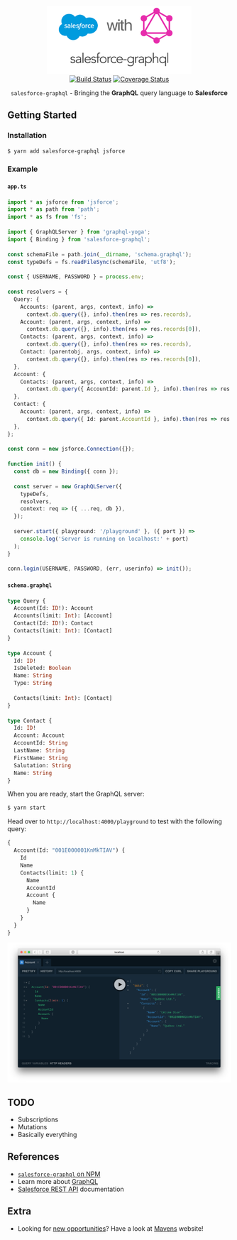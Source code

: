 <p align="center">
  <img src="./assets/title.png" alt="salesforce graphql" width="326">
  <br>
  <a href="https://travis-ci.org/jpmonette/salesforce-graphql"><img src="https://travis-ci.org/jpmonette/salesforce-graphql.svg?branch=master" alt="Build Status"></a> <a href='https://coveralls.io/github/jpmonette/salesforce-graphql?branch=master'><img src='https://coveralls.io/repos/github/jpmonette/salesforce-graphql/badge.svg?branch=master' alt='Coverage Status' /></a>
</p>

<p align="center"><code>salesforce-graphql</code> - Bringing the <strong>GraphQL</strong> query language to <strong>Salesforce</strong></p>

## Getting Started

### Installation

```sh
$ yarn add salesforce-graphql jsforce
```

### Example

#### `app.ts`

```ts
import * as jsforce from 'jsforce';
import * as path from 'path';
import * as fs from 'fs';

import { GraphQLServer } from 'graphql-yoga';
import { Binding } from 'salesforce-graphql';

const schemaFile = path.join(__dirname, 'schema.graphql');
const typeDefs = fs.readFileSync(schemaFile, 'utf8');

const { USERNAME, PASSWORD } = process.env;

const resolvers = {
  Query: {
    Accounts: (parent, args, context, info) =>
      context.db.query({}, info).then(res => res.records),
    Account: (parent, args, context, info) =>
      context.db.query({}, info).then(res => res.records[0]),
    Contacts: (parent, args, context, info) =>
      context.db.query({}, info).then(res => res.records),
    Contact: (parentobj, args, context, info) =>
      context.db.query({}, info).then(res => res.records[0]),
  },
  Account: {
    Contacts: (parent, args, context, info) =>
      context.db.query({ AccountId: parent.Id }, info).then(res => res.records),
  },
  Contact: {
    Account: (parent, args, context, info) =>
      context.db.query({ Id: parent.AccountId }, info).then(res => res.records[0]),
  },
};

const conn = new jsforce.Connection({});

function init() {
  const db = new Binding({ conn });

  const server = new GraphQLServer({
    typeDefs,
    resolvers,
    context: req => ({ ...req, db }),
  });

  server.start({ playground: '/playground' }, ({ port }) =>
    console.log('Server is running on localhost:' + port)
  );
}

conn.login(USERNAME, PASSWORD, (err, userinfo) => init());
```

#### `schema.graphql`

```graphql
type Query {
  Account(Id: ID!): Account
  Accounts(limit: Int): [Account]
  Contact(Id: ID!): Contact
  Contacts(limit: Int): [Contact]
}

type Account {
  Id: ID!
  IsDeleted: Boolean
  Name: String
  Type: String

  Contacts(limit: Int): [Contact]
}

type Contact {
  Id: ID!
  Account: Account
  AccountId: String
  LastName: String
  FirstName: String
  Salutation: String
  Name: String
}
```

When you are ready, start the GraphQL server:

```sh
$ yarn start
```

Head over to `http://localhost:4000/playground` to test with the following query:

```graphql
{
  Account(Id: "001E000001KnMkTIAV") {
    Id
    Name
    Contacts(limit: 1) {
      Name
      AccountId
      Account {
        Name
      }
    }
  }
}
```

![Sample Output](assets/output.png)

## TODO

* Subscriptions
* Mutations
* Basically everything

## References

- [`salesforce-graphql` on NPM](https://www.npmjs.com/package/salesforce-graphql)
- Learn more about [GraphQL](http://graphql.org/)
- [Salesforce REST API](https://developer.salesforce.com/docs/atlas.en-us.api_rest.meta/api_rest/intro_what_is_rest_api.htm) documentation

## Extra

- Looking for [new opportunities](https://mavens.com/careers/)? Have a look at [Mavens](https://mavens.com/) website!